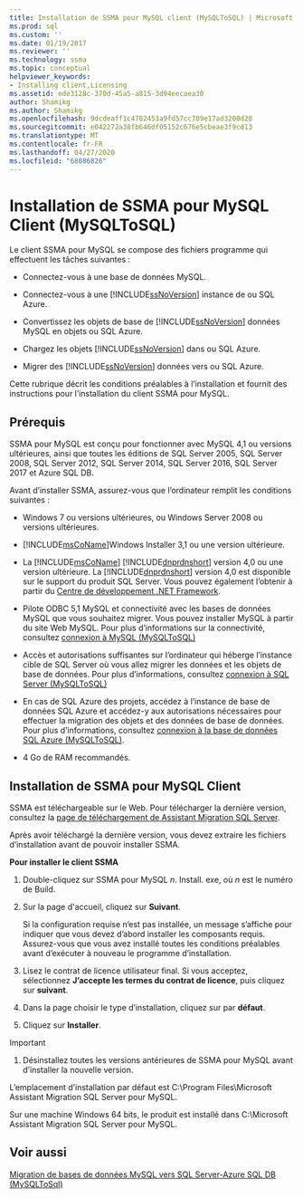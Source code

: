 ```yaml
---
title: Installation de SSMA pour MySQL client (MySQLToSQL) | Microsoft Docs
ms.prod: sql
ms.custom: ''
ms.date: 01/19/2017
ms.reviewer: ''
ms.technology: ssma
ms.topic: conceptual
helpviewer_keywords:
- Installing client,Licensing
ms.assetid: ede3128c-370d-45a5-a815-3d94eecaea30
author: Shamikg
ms.author: Shamikg
ms.openlocfilehash: 9dcdeaff1c4782453a9fd57cc709e17ad3200d28
ms.sourcegitcommit: e042272a38fb646df05152c676e5cbeae3f9cd13
ms.translationtype: MT
ms.contentlocale: fr-FR
ms.lasthandoff: 04/27/2020
ms.locfileid: "68086826"
---
```

# <a name="installing-ssma-for-mysql-client-mysqltosql"></a>Installation de SSMA pour MySQL Client (MySQLToSQL)
Le client SSMA pour MySQL se compose des fichiers programme qui effectuent les tâches suivantes :  
  
-   Connectez-vous à une base de données MySQL.  
  
-   Connectez-vous à une [!INCLUDE[ssNoVersion](../../includes/ssnoversion-md.md)] instance de ou SQL Azure.  
  
-   Convertissez les objets de base de [!INCLUDE[ssNoVersion](../../includes/ssnoversion-md.md)] données MySQL en objets ou SQL Azure.  
  
-   Chargez les objets [!INCLUDE[ssNoVersion](../../includes/ssnoversion-md.md)] dans ou SQL Azure.  
  
-   Migrer des [!INCLUDE[ssNoVersion](../../includes/ssnoversion-md.md)] données vers ou SQL Azure.  
  
Cette rubrique décrit les conditions préalables à l’installation et fournit des instructions pour l’installation du client SSMA pour MySQL.  
  
## <a name="prerequisites"></a>Prérequis  
SSMA pour MySQL est conçu pour fonctionner avec MySQL 4,1 ou versions ultérieures, ainsi que toutes les éditions de SQL Server 2005, SQL Server 2008, SQL Server 2012, SQL Server 2014, SQL Server 2016, SQL Server 2017 et Azure SQL DB.  
  
Avant d’installer SSMA, assurez-vous que l’ordinateur remplit les conditions suivantes :  
  
-   Windows 7 ou versions ultérieures, ou Windows Server 2008 ou versions ultérieures.  
  
-   [!INCLUDE[msCoName](../../includes/msconame_md.md)]Windows Installer 3,1 ou une version ultérieure.  
  
-   La [!INCLUDE[msCoName](../../includes/msconame_md.md)] [!INCLUDE[dnprdnshort](../../includes/dnprdnshort_md.md)] version 4,0 ou une version ultérieure. La [!INCLUDE[dnprdnshort](../../includes/dnprdnshort_md.md)] version 4,0 est disponible sur le support du produit SQL Server. Vous pouvez également l’obtenir à partir du [Centre de développement .NET Framework](https://go.microsoft.com/fwlink/?LinkId=48882).  
  
-   Pilote ODBC 5,1 MySQL et connectivité avec les bases de données MySQL que vous souhaitez migrer. Vous pouvez installer MySQL à partir du site Web MySQL. Pour plus d’informations sur la connectivité, consultez [connexion à MySQL &#40;MySQLToSQL&#41;](../../ssma/mysql/connecting-to-mysql-mysqltosql.md)  
  
-   Accès et autorisations suffisantes sur l’ordinateur qui héberge l’instance cible de SQL Server où vous allez migrer les données et les objets de base de données. Pour plus d’informations, consultez [connexion à SQL Server &#40;MySQLToSQL&#41;](../../ssma/mysql/connecting-to-sql-server-mysqltosql.md)  
  
-   En cas de SQL Azure des projets, accédez à l’instance de base de données SQL Azure et accédez-y aux autorisations nécessaires pour effectuer la migration des objets et des données de base de données. Pour plus d’informations, consultez [connexion à la base de données SQL Azure &#40;MySQLToSQL&#41;](../../ssma/mysql/connecting-to-azure-sql-db-mysqltosql.md).  
  
-   4 Go de RAM recommandés.  
  
## <a name="installing-ssma-for-mysql-client"></a>Installation de SSMA pour MySQL Client  
SSMA est téléchargeable sur le Web. Pour télécharger la dernière version, consultez la [page de téléchargement de Assistant Migration SQL Server](https://aka.ms/ssmaformysql).  
  
Après avoir téléchargé la dernière version, vous devez extraire les fichiers d’installation avant de pouvoir installer SSMA.  
  
**Pour installer le client SSMA**  
  
1.  Double-cliquez sur SSMA pour MySQL *n*. Install. exe, où *n* est le numéro de Build.  
  
2.  Sur la page d'accueil, cliquez sur **Suivant**.  
  
    Si la configuration requise n’est pas installée, un message s’affiche pour indiquer que vous devez d’abord installer les composants requis. Assurez-vous que vous avez installé toutes les conditions préalables avant d’exécuter à nouveau le programme d’installation.  
  
3.  Lisez le contrat de licence utilisateur final. Si vous acceptez, sélectionnez **J’accepte les termes du contrat de licence**, puis cliquez sur **suivant**.  
  
4.  Dans la page choisir le type d’installation, cliquez sur par **défaut**.  
  
5.  Cliquez sur **Installer**.  
  
> [!IMPORTANT]  
> 1.  Désinstallez toutes les versions antérieures de SSMA pour MySQL avant d’installer la nouvelle version.  
  
L’emplacement d’installation par défaut est C:\Program Files\Microsoft Assistant Migration SQL Server pour MySQL.  
  
Sur une machine Windows 64 bits, le produit est installé dans C:\Microsoft Assistant Migration SQL Server pour MySQL.  
  
## <a name="see-also"></a>Voir aussi  
[Migration de bases de données MySQL vers SQL Server-Azure SQL DB &#40;MySQLToSql&#41;](../../ssma/mysql/migrating-mysql-databases-to-sql-server-azure-sql-db-mysqltosql.md)  
  

